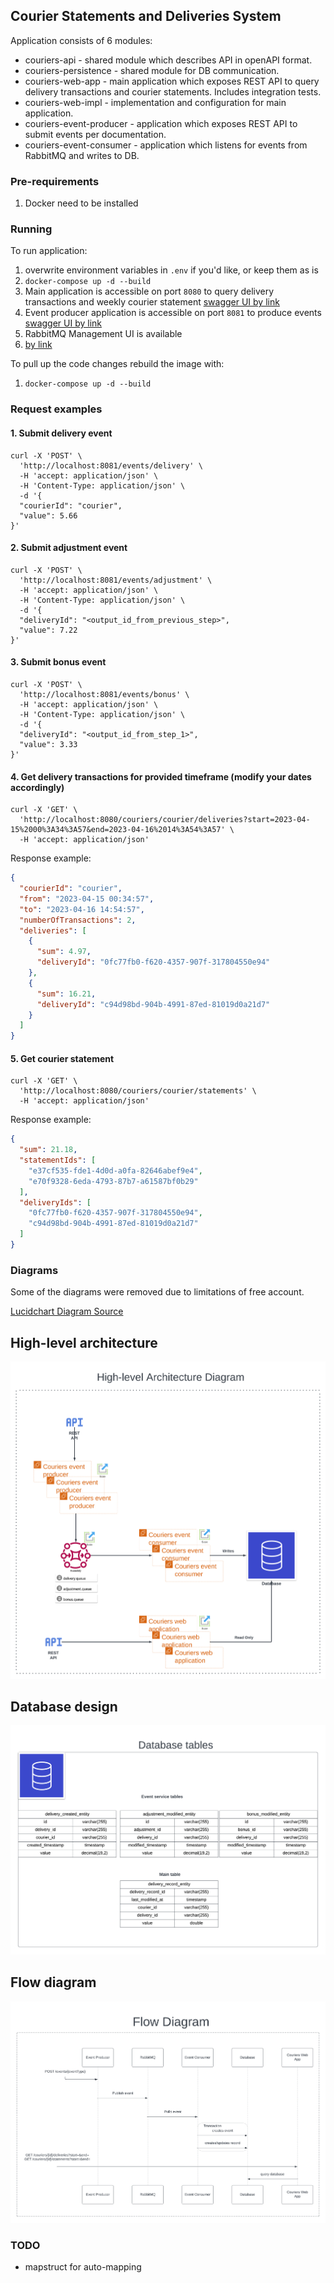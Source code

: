 ## Courier Statements and Deliveries System
Application consists of 6 modules:
- couriers-api - shared module which describes API in openAPI format.
- couriers-persistence - shared module for DB communication.
- couriers-web-app - main application which exposes REST API to query delivery transactions and courier statements. Includes integration tests.
- couriers-web-impl - implementation and configuration for main application.
- couriers-event-producer - application which exposes REST API to submit events per documentation.
- couriers-event-consumer - application which listens for events from RabbitMQ and writes to DB.

### Pre-requirements

1. Docker need to be installed

### Running

To run application:

1. overwrite environment variables in `.env` if you'd like, or keep them as is
2. `docker-compose up -d --build`
3. Main application is accessible on port `8080` to query delivery transactions and weekly courier statement
   [swagger UI by link](http://localhost:8080/swagger-ui/index.html?configUrl=/v3/api-docs/swagger-config#/)
4. Event producer application is accessible on port `8081` to produce events
   [swagger UI by link](http://localhost:8081/swagger-ui/index.html?configUrl=/v3/api-docs/swagger-config#/)
5. RabbitMQ Management UI is available
6. [by link](http://localhost:15672/#/queues)

To pull up the code changes rebuild the image with:

1. `docker-compose up -d --build`

### Request examples

#### 1. Submit delivery event
```
curl -X 'POST' \
  'http://localhost:8081/events/delivery' \
  -H 'accept: application/json' \
  -H 'Content-Type: application/json' \
  -d '{
  "courierId": "courier",
  "value": 5.66
}'
```

#### 2. Submit adjustment event
```
curl -X 'POST' \
  'http://localhost:8081/events/adjustment' \
  -H 'accept: application/json' \
  -H 'Content-Type: application/json' \
  -d '{
  "deliveryId": "<output_id_from_previous_step>",
  "value": 7.22
}'
```

#### 3. Submit bonus event
```
curl -X 'POST' \
  'http://localhost:8081/events/bonus' \
  -H 'accept: application/json' \
  -H 'Content-Type: application/json' \
  -d '{
  "deliveryId": "<output_id_from_step_1>",
  "value": 3.33
}'
```

#### 4. Get delivery transactions for provided timeframe (modify your dates accordingly)
```
curl -X 'GET' \
  'http://localhost:8080/couriers/courier/deliveries?start=2023-04-15%2000%3A34%3A57&end=2023-04-16%2014%3A54%3A57' \
  -H 'accept: application/json'
```
Response example:
```json
{
  "courierId": "courier",
  "from": "2023-04-15 00:34:57",
  "to": "2023-04-16 14:54:57",
  "numberOfTransactions": 2,
  "deliveries": [
    {
      "sum": 4.97,
      "deliveryId": "0fc77fb0-f620-4357-907f-317804550e94"
    },
    {
      "sum": 16.21,
      "deliveryId": "c94d98bd-904b-4991-87ed-81019d0a21d7"
    }
  ]
}
```

#### 5. Get courier statement
```
curl -X 'GET' \
  'http://localhost:8080/couriers/courier/statements' \
  -H 'accept: application/json'
```
Response example:
```json
{
  "sum": 21.18,
  "statementIds": [
    "e37cf535-fde1-4d0d-a0fa-82646abef9e4",
    "e70f9328-6eda-4793-87b7-a61587bf0b29"
  ],
  "deliveryIds": [
    "0fc77fb0-f620-4357-907f-317804550e94",
    "c94d98bd-904b-4991-87ed-81019d0a21d7"
  ]
}
```

### Diagrams
Some of the diagrams were removed due to limitations of free account.

[Lucidchart Diagram Source](https://lucid.app/lucidchart/ed9861e2-98f9-48c6-8a12-716969f75cd6/edit?invitationId=inv_d20166f5-f5fa-452b-9943-c0ce49444b44)

## High-level architecture
![High-level Architecture](./diagrams/high_level_architecture.png)

## Database design
![Database design](./diagrams/database.png)

## Flow diagram
![Flow diagram](./diagrams/flow.png)

### TODO
- mapstruct for auto-mapping
